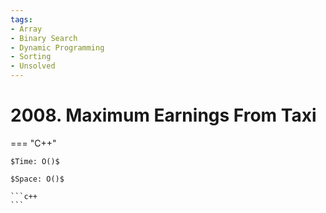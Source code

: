 ```yaml
---
tags:
- Array
- Binary Search
- Dynamic Programming
- Sorting
- Unsolved
---
```



# 2008. Maximum Earnings From Taxi

=== "C++"

    $Time: O()$

    $Space: O()$

    ```c++
    ```